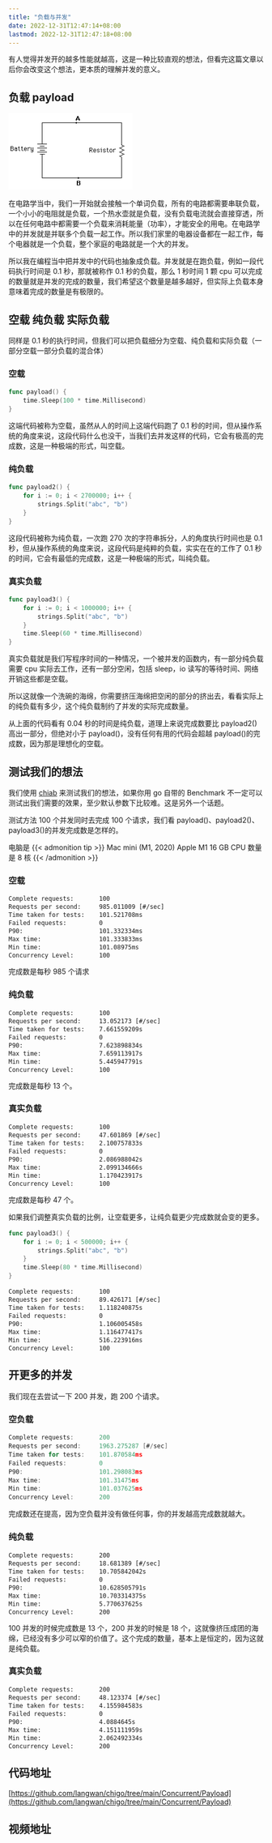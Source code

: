 ```yaml
---
title: "负载与并发"
date: 2022-12-31T12:47:14+08:00
lastmod: 2022-12-31T12:47:18+08:00
---
```


有人觉得并发开的越多性能就越高，这是一种比较直观的想法，但看完这篇文章以后你会改变这个想法，更本质的理解并发的意义。

## 负载 payload

![负载](./images/resistance.png)

在电路学当中，我们一开始就会接触一个单词负载，所有的电路都需要串联负载，一个小小的电阻就是负载，一个热水壶就是负载，没有负载电流就会直接穿透，所以在任何电路中都需要一个负载来消耗能量（功率），才能安全的用电。在电路学中的并发就是并联多个负载一起工作。所以我们家里的电器设备都在一起工作，每个电器就是一个负载，整个家庭的电路就是一个大的并发。

所以我在编程当中把并发中的代码也抽象成负载。并发就是在跑负载，例如一段代码执行时间是 0.1 秒，那就被称作 0.1 秒的负载，那么 1 秒时间 1 颗 cpu 可以完成的数量就是并发的完成的数量，我们希望这个数量是越多越好，但实际上负载本身意味着完成的数量是有极限的。

## 空载 纯负载 实际负载

同样是 0.1 秒的执行时间，但我们可以把负载细分为空载、纯负载和实际负载（一部分空载一部分负载的混合体）

### 空载

```go {github="https://github.com/langwan/chigo/blob/main/Concurrent/Payload/payload.go"}
func payload() {
	time.Sleep(100 * time.Millisecond)
}
```

这端代码被称为空载，虽然从人的时间上这端代码跑了 0.1 秒的时间，但从操作系统的角度来说，这段代码什么也没干，当我们去并发这样的代码，它会有极高的完成数，这是一种极端的形式，叫空载。

### 纯负载

```go {github="https://github.com/langwan/chigo/blob/main/Concurrent/Payload/payload2.go"}
func payload2() {
	for i := 0; i < 2700000; i++ {
		strings.Split("abc", "b")
	}
}
```

这段代码被称为纯负载，一次跑 270 次的字符串拆分，人的角度执行时间也是 0.1 秒，但从操作系统的角度来说，这段代码是纯粹的负载，实实在在的工作了 0.1 秒的时间，它会有最低的完成数，这是一种极端的形式，叫纯负载。

### 真实负载

```go {github="https://github.com/langwan/chigo/blob/main/Concurrent/Payload/payload3.go"}
func payload3() {
	for i := 0; i < 1000000; i++ {
		strings.Split("abc", "b")
	}
	time.Sleep(60 * time.Millisecond)
}
```

真实负载就是我们写程序时间的一种情况，一个被并发的函数内，有一部分纯负载需要 cpu 实际去工作，还有一部分空闲，包括 sleep，io 读写的等待时间、网络开销这些都是空载。

所以这就像一个洗碗的海绵，你需要挤压海绵把空闲的部分的挤出去，看看实际上的纯负载有多少，这个纯负载制约了并发的实际完成数量。

从上面的代码看有 0.04 秒的时间是纯负载，道理上来说完成数要比 payload2()高出一部分，但绝对小于 payload()，没有任何有用的代码会超越 payload()的完成数，因为那是理想化的空载。

## 测试我们的想法

我们使用 [chiab](https://github.com/langwan/chiab) 来测试我们的想法，如果你用 go 自带的 Benchmark 不一定可以测试出我们需要的效果，至少默认参数下比较难。这是另外一个话题。

测试方法 100 个并发同时去完成 100 个请求，我们看 payload()、payload2()、payload3()的并发完成数是怎样的。

电脑是
{{< admonition tip >}}
Mac mini (M1, 2020) Apple M1 16 GB CPU 数量是 8 核
{{< /admonition >}}

### 空载

```output {title="payload()"}
Complete requests:       100
Requests per second:     985.011009 [#/sec]
Time taken for tests:    101.521708ms
Failed requests:         0
P90:                     101.332334ms
Max time:                101.333833ms
Min time:                101.08975ms
Concurrency Level:       100
```

完成数是每秒 985 个请求

### 纯负载

```outout {title="payload2()"}
Complete requests:       100
Requests per second:     13.052173 [#/sec]
Time taken for tests:    7.661559209s
Failed requests:         0
P90:                     7.623898834s
Max time:                7.659113917s
Min time:                5.445947791s
Concurrency Level:       100
```

完成数是每秒 13 个。

### 真实负载

```output
Complete requests:       100
Requests per second:     47.601869 [#/sec]
Time taken for tests:    2.100757833s
Failed requests:         0
P90:                     2.086988042s
Max time:                2.099134666s
Min time:                1.170423917s
Concurrency Level:       100
```

完成数是每秒 47 个。

如果我们调整真实负载的比例，让空载更多，让纯负载更少完成数就会变的更多。

```go
func payload3() {
	for i := 0; i < 500000; i++ {
		strings.Split("abc", "b")
	}
	time.Sleep(80 * time.Millisecond)
}
```

```
Complete requests:       100
Requests per second:     89.426171 [#/sec]
Time taken for tests:    1.118240875s
Failed requests:         0
P90:                     1.106005458s
Max time:                1.116477417s
Min time:                516.223916ms
Concurrency Level:       100
```

## 开更多的并发

我们现在去尝试一下 200 并发，跑 200 个请求。

### 空负载

```go
Complete requests:       200
Requests per second:     1963.275287 [#/sec]
Time taken for tests:    101.870584ms
Failed requests:         0
P90:                     101.298083ms
Max time:                101.31475ms
Min time:                101.037625ms
Concurrency Level:       200
```

完成数还在提高，因为空负载并没有做任何事，你的并发越高完成数就越大。

### 纯负载

```output
Complete requests:       200
Requests per second:     18.681389 [#/sec]
Time taken for tests:    10.705842042s
Failed requests:         0
P90:                     10.628505791s
Max time:                10.703314375s
Min time:                5.770637625s
Concurrency Level:       200
```

100 并发的时候完成数是 13 个，200 并发的时候是 18 个，这就像挤压成团的海绵，已经没有多少可以窄的价值了。这个完成的数量，基本上是恒定的，因为这就是纯负载。

### 真实负载

```output
Complete requests:       200
Requests per second:     48.123374 [#/sec]
Time taken for tests:    4.155984583s
Failed requests:         0
P90:                     4.0884645s
Max time:                4.151111959s
Min time:                2.062492334s
Concurrency Level:       200
```

## 代码地址

[https://github.com/langwan/chigo/tree/main/Concurrent/Payload](https://github.com/langwan/chigo/tree/main/Concurrent/Payload)

## 视频地址
